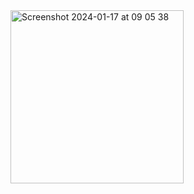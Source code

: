 <img width="277" alt="Screenshot 2024-01-17 at 09 05 38" src="https://github.com/dvnnyle/NodeX/assets/147186034/c615a2f2-2e1d-4ec8-bf90-0636930c8739">
